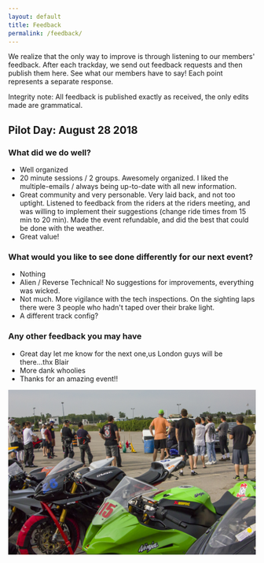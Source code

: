 ```yaml
---
layout: default
title: Feedback
permalink: /feedback/
---
```


We realize that the only way to improve is through listening to our members' feedback. After each trackday, we send out feedback requests and then publish them here. See what our members have to say! Each point represents a separate response.

Integrity note: All feedback is published exactly as received, the only edits made are grammatical.



## Pilot Day: August 28 2018 

### What did we do well?

- Well organized
- 20 minute sessions / 2 groups. Awesomely organized. I liked the multiple-emails / always being up-to-date with all new information.
- Great community and very personable. Very laid back, and not too uptight. Listened to feedback from the riders at the riders meeting, and was willing to implement their suggestions (change ride times from 15 min to 20 min). Made the event refundable, and did the best that could be done with the weather.
- Great value!

### What would you like to see done differently for our next event?

- Nothing
- Alien / Reverse Technical! No suggestions for improvements, everything was wicked.
- Not much. More vigilance with the tech inspections. On the sighting laps there were 3 people who hadn't taped over their brake light.
- A different track config?

### Any other feedback you may have
- Great day let me know for the next one,us London guys will be there...thx Blair
- More dank whoolies
- Thanks for an amazing event!!

![](/img/gallery/08282018/08282018GrandBendMisc%20(1).jpg)

